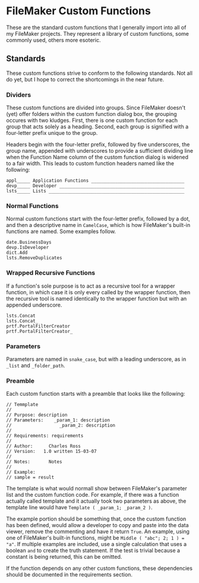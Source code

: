 # FileMaker Custom Functions

These are the standard custom functions that I generally import into all of my FileMaker projects. They represent a library
of custom functions, some commonly used, others more esoteric.

## Standards

These custom functions strive to conform to the following standards. Not all do yet, but I hope to correct the shortcomings
in the near future.

### Dividers

These custom functions are divided into groups. Since FileMaker doesn't (yet) offer folders within the custom function
dialog box, the grouping occures with two kludges. First, there is one custom function for each group that acts solely
as a heading. Second, each group is signified with a four-letter prefix unique to the group.

Headers begin with the four-letter prefix, followed by five underscores, the group name, appended with underscores to
provide a sufficient dividing line when the Function Name column of the custom function dialog is widened to a fair
width. This leads to custom function headers named like the following:

    appl_____ Application Functions ___________________________________
    devp_____ Developer _______________________________________________
    lsts_____ Lists ___________________________________________________

### Normal Functions

Normal custom functions start with the four-letter prefix, followed by a dot, and then a descriptive name in `CamelCase`,
which is how FileMaker's built-in functions are named. Some examples follow.

    date.BusinessDays
    devp.IsDeveloper
    dict.Add
    lsts.RemoveDuplicates

### Wrapped Recursive Functions

If a function's sole purpose is to act as a recursive tool for a wrapper function, in which case it is only every called
by the wrapper function, then the recursive tool is named identically to the wrapper function but with an appended
underscore.

    lsts.Concat
    lsts.Concat_
    prtf.PortalFilterCreator
    prtf.PortalFilterCreator_

### Parameters

Parameters are named in `snake_case`, but with a leading underscore, as in `_list` and `_folder_path`.

### Preamble

Each custom function starts with a preamble that looks like the following:

    // Temmplate
    //
    // Purpose:	description
    // Parameters:	  _param_1: description
    //              	_param_2: description
    //
    // Requirements: requirements
    //
    // Author:		Charles Ross
    // Version:	  1.0 written 15-03-07
    //
    // Notes:		Notes
    //
    // Example:
    // sample = result

The template is what would normall show between FileMaker's parameter list and the custom function code. For example, if
there was a function actually called template and it actually took two parameters as above, the template line would have
`Template ( _param_1; _param_2 )`.

The example portion should be something that, once the custom function has been defined, would allow a developer to copy
and paste into the data viewer, remove the commenting and have it return `True`. An example, using one of FileMaker's
built-in functions, might be `Middle ( "abc"; 2; 1 ) = "a"`. If multiple examples are included, use a single calculation
that uses a boolean `and` to create the truth statement. If the test is trivial because a constant is being returned,
this can be omitted.

If the function depends on any other custom functions, these dependencies should be documented in the requirements
section.
